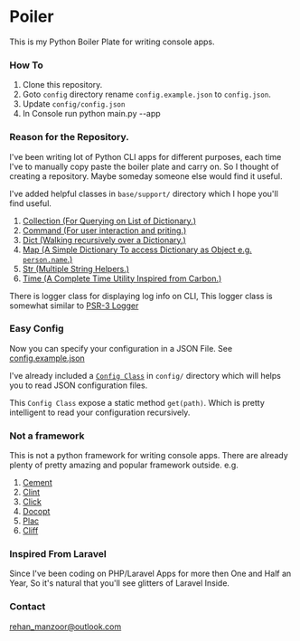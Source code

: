 # Poiler

This is my Python Boiler Plate for writing console apps.

### How To

1. Clone this repository.
2. Goto `config` directory rename `config.example.json` to `config.json`.
3. Update `config/config.json`
4. In Console run python main.py --app

### Reason for the Repository.

I've been writing lot of Python CLI apps for different purposes, each time I've to manually copy paste the boiler plate and carry on. So I thought of creating a repository. Maybe someday someone else would find it useful. 

I've added helpful classes in `base/support/` directory which I hope you'll find useful.

1. <a href="https://github.com/rummykhan/poiler/blob/master/base/support/collection.py">Collection (For Querying on List of Dictionary.)</a>
2. <a href="https://github.com/rummykhan/poiler/blob/master/base/support/command.py">Command (For user interaction and priting.)</a>
3. <a href="https://github.com/rummykhan/poiler/blob/master/base/support/dict.py">Dict (Walking recursively over a Dictionary.)</a>
4. <a href="https://github.com/rummykhan/poiler/blob/master/base/support/map.py">Map (A Simple Dictionary To access Dictionary as Object e.g. `person.name`.)</a>
5. <a href="https://github.com/rummykhan/poiler/blob/master/base/support/str.py">Str (Multiple String Helpers.)</a>
6. <a href="https://github.com/rummykhan/poiler/blob/master/base/support/time.py">Time (A Complete Time Utility Inspired from Carbon.)</a>

There is logger class for displaying log info on CLI, This logger class is somewhat similar to <a href="http://www.php-fig.org/psr/psr-3/">PSR-3 Logger</a>


### Easy Config
Now you can specify your configuration in a JSON File. See <a href="https://github.com/rummykhan/poiler/blob/master/config/config.example.json">config.example.json</a>

I've already included a <a href="https://github.com/rummykhan/poiler/blob/master/config/config.py">`Config Class`</a> in `config/` directory which will helps you to read JSON configuration files.

This `Config Class` expose a static method `get(path)`. Which is pretty intelligent to read your configuration recursively.

### Not a framework

This is not a python framework for writing console apps. There are already plenty of pretty amazing and popular framework outside.
e.g.
1. <a href="http://builtoncement.com/">Cement</a>
2. <a href="https://pypi.python.org/pypi/clint/">Clint</a>
3. <a href="http://click.pocoo.org/5/">Click</a>
4. <a href="http://docopt.org/">Docopt</a>
5. <a href="https://pypi.python.org/pypi/plac">Plac</a>
6. <a href="https://docs.openstack.org/developer/cliff/">Cliff</a>

### Inspired From Laravel

Since I've been coding on PHP/Laravel Apps for more then One and Half an Year, So it's natural that you'll see glitters of Laravel Inside.


### Contact
rehan_manzoor@outlook.com